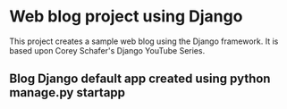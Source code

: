 # Web blog project using Django

This project creates a sample web blog using the Django framework.
It is based upon Corey Schafer's Django YouTube Series.

## Blog Django default app created using python manage.py startapp